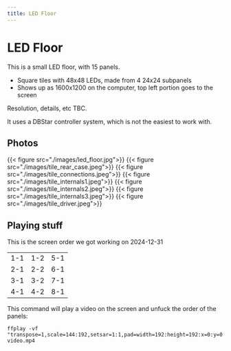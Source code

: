 ```yaml
---
title: LED Floor
---
```

# LED Floor

This is a small LED floor, with 15 panels.

* Square tiles with 48x48 LEDs, made from 4 24x24 subpanels
* Shows up as 1600x1200 on the computer, top left portion goes to the screen

Resolution, details, etc TBC.

It uses a DBStar controller system, which is not the easiest to work with.

## Photos

{{< figure src="./images/led_floor.jpg">}}
{{< figure src="./images/tile_rear_case.jpeg">}}
{{< figure src="./images/tile_connections.jpeg">}}
{{< figure src="./images/tile_internals1.jpeg">}}
{{< figure src="./images/tile_internals2.jpeg">}}
{{< figure src="./images/tile_internals3.jpeg">}}
{{< figure src="./images/tile_driver.jpeg">}}

## Playing stuff
This is the screen order we got working on 2024-12-31

|     |     |     |
|-----|-----|-----|
| 1-1 | 1-2 | 5-1 |
| 2-1 | 2-2 | 6-1 |
| 3-1 | 3-2 | 7-1 |
| 4-1 | 4-2 | 8-1 |

This command will play a video on the screen and unfuck the order of the panels:

```
ffplay -vf "transpose=1,scale=144:192,setsar=1:1,pad=width=192:height=192:x=0:y=0:color=black,stereo3d=sbsl:abl,pad=width=1600:height=1200:x=0:y=0:color=black" video.mp4
```